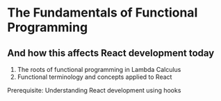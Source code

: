 # The Fundamentals of Functional Programming

## And how this affects React development today

1. The roots of functional programming in Lambda Calculus
2. Functional terminology and concepts applied to React

Prerequisite: Understanding React development using hooks
